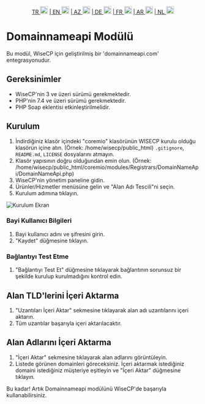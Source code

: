 <div align="center">  
  <a href="README.md"   >   TR <img style="padding-top: 8px" src="https://raw.githubusercontent.com/yammadev/flag-icons/master/png/TR.png" alt="TR" height="20" /></a>  
  <a href="README-EN.md"> | EN <img style="padding-top: 8px" src="https://raw.githubusercontent.com/yammadev/flag-icons/master/png/US.png" alt="EN" height="20" /></a>  
  <a href="README-AZ.md"> | AZ <img style="padding-top: 8px" src="https://raw.githubusercontent.com/yammadev/flag-icons/master/png/AZ.png" alt="AZ" height="20" /></a>  
  <a href="README-DE.md"> | DE <img style="padding-top: 8px" src="https://raw.githubusercontent.com/yammadev/flag-icons/master/png/DE.png" alt="DE" height="20" /></a>  
  <a href="README-FR.md"> | FR <img style="padding-top: 8px" src="https://raw.githubusercontent.com/yammadev/flag-icons/master/png/FR.png" alt="FR" height="20" /></a>  
  <a href="README-AR.md"> | AR <img style="padding-top: 8px" src="https://raw.githubusercontent.com/yammadev/flag-icons/master/png/AR.png" alt="AR" height="20" /></a>  
  <a href="README-NL.md"> | NL <img style="padding-top: 8px" src="https://raw.githubusercontent.com/yammadev/flag-icons/master/png/NL.png" alt="NL" height="20" /></a>  
</div>

# Domainnameapi Modülü 

Bu modül, WiseCP için geliştirilmiş bir 'domainnameapi.com' entegrasyonudur.

## Gereksinimler

- WiseCP'nin 3 ve üzeri sürümü gerekmektedir.
- PHP'nin 7.4 ve üzeri sürümü gerekmektedir.
- PHP Soap eklentisi etkinleştirilmelidir.

## Kurulum

1. İndirdiğiniz klasör içindeki "coremio" klasörünün WISECP kurulu olduğu klasörün içine atın. (Örnek: /home/wisecp/public_html) `.gitignore`, `README.md`, `LICENSE` dosyalarını atmayın.
2. Klasör yapısının doğru olduğundan emin olun. (Örnek: /home/wisecp/public_html/coremio/modules/Registrars/DomainNameApi/DomainNameApi.php)
3. WiseCP'nin yönetim paneline gidin.
4. Ürünler/Hizmetler menüsüne gelin ve "Alan Adı Tescili"ni seçin.
5. Kurulum adımına tıklayın.

![Kurulum Ekran](https://github.com/domainreseller/wisecp-dna/assets/118720541/0cc8cca1-980e-4ae2-928a-28a809da87eb)

### Bayi Kullanıcı Bilgileri

1. Bayi kullanıcı adını ve şifresini girin.
2. "Kaydet" düğmesine tıklayın.

### Bağlantıyı Test Etme

1. "Bağlantıyı Test Et" düğmesine tıklayarak bağlantının sorunsuz bir şekilde kurulup kurulmadığını kontrol edin.

## Alan TLD'lerini İçeri Aktarma

1. "Uzantıları İçeri Aktar" sekmesine tıklayarak alan adı uzantılarını içeri aktarın.
2. Tüm uzantılar başarıyla içeri aktarılacaktır.

## Alan Adlarını İçeri Aktarma

1. "İçeri Aktar" sekmesine tıklayarak alan adlarını görüntüleyin.
2. Listede görünen domainleri göreceksiniz. İçeri aktarmak istediğiniz domaini istediğiniz müşteriye eşitleyin ve "İçeri Aktar" düğmesine tıklayın.

Bu kadar! Artık Domainnameapi modülünü WiseCP'de başarıyla kullanabilirsiniz.
